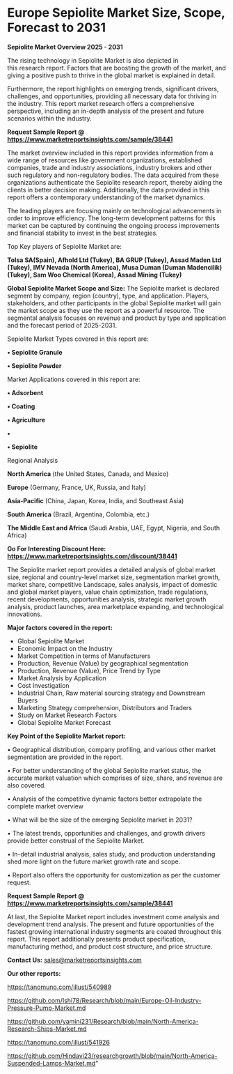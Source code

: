 # Europe Sepiolite Market Size, Scope, Forecast to 2031

<Strong> Sepiolite Market Overview 2025 - 2031</strong>

The rising technology in Sepiolite Market is also depicted in this research report. Factors that are boosting the growth of the market, and giving a positive push to thrive in the global market is explained in detail.

Furthermore, the report highlights on emerging trends, significant drivers, challenges, and opportunities, providing all necessary data for thriving in the industry. This report market research offers a comprehensive perspective, including an in-depth analysis of the present and future scenarios within the industry.

<strong>Request Sample Report @ <a href=https://www.marketreportsinsights.com/sample/38441>https://www.marketreportsinsights.com/sample/38441</a></strong>

The market overview included in this report provides information from a wide range of resources like government organizations, established companies, trade and industry associations, industry brokers and other such regulatory and non-regulatory bodies. The data acquired from these organizations authenticate the Sepiolite research report, thereby aiding the clients in better decision making. Additionally, the data provided in this report offers a contemporary understanding of the market dynamics.

The leading players are focusing mainly on technological advancements in order to improve efficiency. The long-term development patterns for this market can be captured by continuing the ongoing process improvements and financial stability to invest in the best strategies.

Top Key players of Sepiolite Market are:

<strong>Tolsa SA(Spain), Afhold Ltd (Tukey), BA GRUP (Tukey), Assad Maden Ltd (Tukey), IMV Nevada (North America), Musa Duman (Duman Madencilik) (Tukey), Sam Woo Chemical (Korea), Assad Mining (Tukey)</strong>

<strong><b>Global Sepiolite Market Scope and Size:</b></strong>
The Sepiolite market is declared segment by company, region (country), type, and application. Players, stakeholders, and other participants in the global Sepiolite market will gain the market scope as they use the report as a powerful resource. The segmental analysis focuses on revenue and product by type and application and the forecast period of 2025-2031.

Sepiolite Market Types covered in this report are:

<strong>•  Sepiolite Granule

•  Sepiolite Powder</strong>

Market Applications covered in this report are:

<strong>•  Adsorbent

•  Coating

•  Agriculture

•  

•  Sepiolite</strong> 

Regional Analysis

<strong>North America</strong> (the United States, Canada, and Mexico)

<strong>Europe</strong> (Germany, France, UK, Russia, and Italy)

<strong>Asia-Pacific</strong> (China, Japan, Korea, India, and Southeast Asia)

<strong>South America</strong> (Brazil, Argentina, Colombia, etc.)

<strong>The Middle East and Africa</strong> (Saudi Arabia, UAE, Egypt, Nigeria, and South Africa)

<strong>Go For Interesting Discount Here: <a href=https://www.marketreportsinsights.com/discount/38441>https://www.marketreportsinsights.com/discount/38441</a></strong>

The Sepiolite market report provides a detailed analysis of global market size, regional and country-level market size, segmentation market growth, market share, competitive Landscape, sales analysis, impact of domestic and global market players, value chain optimization, trade regulations, recent developments, opportunities analysis, strategic market growth analysis, product launches, area marketplace expanding, and technological innovations.

<strong><b>Major factors covered in the report:</b></strong>
<ul>
  <li>Global Sepiolite Market </li>
  <li>Economic Impact on the Industry</li>
  <li>Market Competition in terms of Manufacturers</li>
  <li>Production, Revenue (Value) by geographical segmentation</li>
  <li>Production, Revenue (Value), Price Trend by Type</li>
  <li>Market Analysis by Application</li>
  <li>Cost Investigation</li>
  <li>Industrial Chain, Raw material sourcing strategy and Downstream Buyers</li>
  <li>Marketing Strategy comprehension, Distributors and Traders</li>
  <li>Study on Market Research Factors</li>
  <li>Global Sepiolite Market Forecast</li>
</ul>

<strong><b>Key Point of the Sepiolite Market report:</b></strong>

• Geographical distribution, company profiling, and various other market segmentation are provided in the report.

• For better understanding of the global Sepiolite market status, the accurate market valuation which comprises of size, share, and revenue are also covered.

• Analysis of the competitive dynamic factors better extrapolate the complete market overview

• What will be the size of the emerging Sepiolite market in 2031?

• The latest trends, opportunities and challenges, and growth drivers provide better construal of the Sepiolite Market.

• In-detail industrial analysis, sales study, and production understanding shed more light on the future market growth rate and scope.

• Report also offers the opportunity for customization as per the customer request.

<strong>Request Sample Report @ <a href=https://www.marketreportsinsights.com/sample/38441>https://www.marketreportsinsights.com/sample/38441</a></strong>

At last, the Sepiolite Market report includes investment come analysis and development trend analysis. The present and future opportunities of the fastest growing international industry segments are coated throughout this report. This report additionally presents product specification, manufacturing method, and product cost structure, and price structure.

<strong>Contact Us:</strong>
sales@marketreportsinsights.com

<strong>Our other reports:</strong>

<a href=https://tanomuno.com/illust/540989>https://tanomuno.com/illust/540989</a>

<a href=https://github.com/Ishi78/Research/blob/main/Europe-Oil-Industry-Pressure-Pump-Market.md>https://github.com/Ishi78/Research/blob/main/Europe-Oil-Industry-Pressure-Pump-Market.md</a>

<a href=https://github.com/yamini231/Research/blob/main/North-America-Research-Ships-Market.md>https://github.com/yamini231/Research/blob/main/North-America-Research-Ships-Market.md</a>

<a href=https://tanomuno.com/illust/541926>https://tanomuno.com/illust/541926</a>

<a href=https://github.com/Hindavi23/researchgrowth/blob/main/North-America-Suspended-Lamps-Market.md>https://github.com/Hindavi23/researchgrowth/blob/main/North-America-Suspended-Lamps-Market.md</a>"
